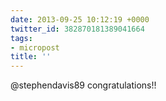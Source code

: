 ```yaml
---
date: 2013-09-25 10:12:19 +0000
twitter_id: 382870181389041664
tags:
- micropost
title: ''
---
```


@stephendavis89 congratulations!!

